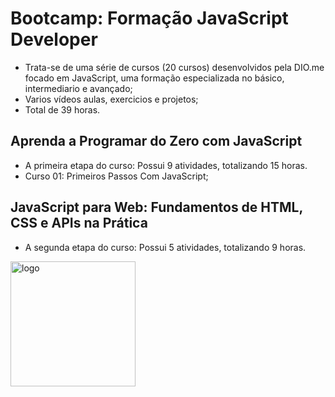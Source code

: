 # Bootcamp: Formação JavaScript Developer
- Trata-se de uma série de cursos (20 cursos) desenvolvidos pela DIO.me focado em JavaScript, uma formação especializada no básico, intermediario e avançado;
- Varios vídeos aulas, exercicios e projetos;
- Total de 39 horas.

## Aprenda a Programar do Zero com JavaScript
- A primeira etapa do curso: Possui 9 atividades, totalizando 15 horas.
- Curso 01: Primeiros Passos Com JavaScript;

## JavaScript para Web: Fundamentos de HTML, CSS e APIs na Prática
- A segunda etapa do curso: Possui 5 atividades, totalizando 9 horas.

<img src="https://github.com/PBPaschoal/JS-Praticando/blob/main/Imagens/Dio-Logo.png?raw=true" alt="logo" width="200px">